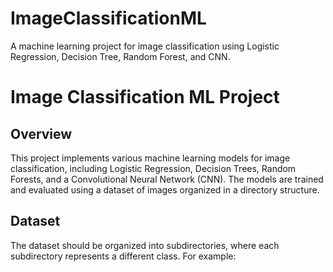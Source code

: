 # ImageClassificationML
A machine learning project for image classification using Logistic Regression, Decision Tree, Random Forest, and CNN.

# Image Classification ML Project

## Overview

This project implements various machine learning models for image classification, including Logistic Regression, Decision Trees, Random Forests, and a Convolutional Neural Network (CNN). The models are trained and evaluated using a dataset of images organized in a directory structure.

## Dataset

The dataset should be organized into subdirectories, where each subdirectory represents a different class. For example:
